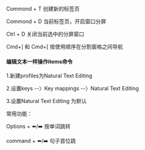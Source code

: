 Commond  + T   创建新的标签页

Commond + D  当前标签页，开启窗口分屏

Ctrl + D 关闭当前选中的分屏窗口

Cmd+] 和 Cmd+[     按使用顺序在分割窗格之间导航   

#### 编辑文本一样操作items命令

1.新建profiles为Natural Text Editing

2.设置keys --〉Key mappings --〉Natural Text Editing

3.设置Natural Text Editing 为默认

常用功能：

Options + ⬅️/➡️    按单词跳转

command + ⬅️/➡️  句子首位跳